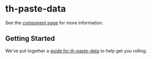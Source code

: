 th-paste-data
================

See the [component page](http://sepans.github.io/th-paste-data) for more information.

## Getting Started

We've put together a [guide for th-paste-data](http://www.polymer-project.org/docs/start/reusableelements.html) to help get you rolling.
